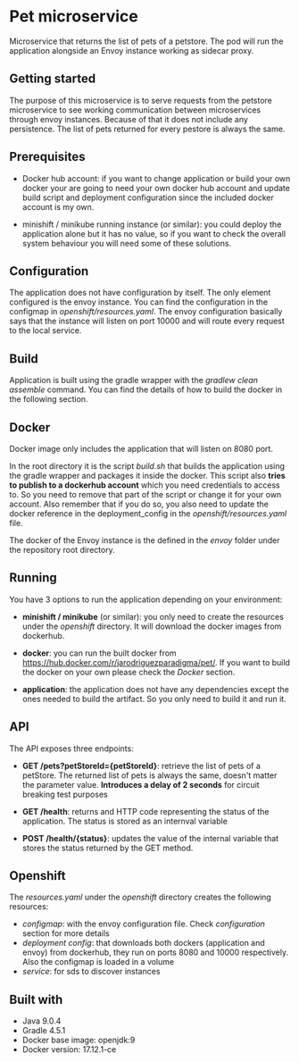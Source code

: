 # Pet microservice

Microservice that returns the list of pets of a petstore. The pod will run the application alongside an Envoy instance working as sidecar proxy.

## Getting started

The purpose of this microservice is to serve requests from the petstore microservice to see working communication between microservices through envoy instances. Because of that it does not include any persistence. The list of pets returned for every pestore is always the same.

## Prerequisites

* Docker hub account: if you want to change application or build your own docker your are going to need your own docker hub account and update build script and deployment configuration since the included docker account is my own.

* minishift / minikube running instance (or similar): you could deploy the application alone but it has no value, so if you want to check the overall system behaviour you will need some of these solutions.

## Configuration

The application does not have configuration by itself. The only element configured is the envoy instance. You can find the configuration in the configmap in _openshift/resources.yaml_. The envoy configuration basically says that the instance will listen on port 10000 and will route every request to the local service.

## Build

Application is built using the gradle wrapper with the _gradlew clean assemble_ command.
You can find the details of how to build the docker in the following section.

## Docker

Docker image only includes the application that will listen on 8080 port.

In the root directory it is the script _build.sh_ that builds the application using the gradle wrapper and packages it inside the docker. This script also __tries to publish to a dockerhub account__ which you need credentials to access to. So you need to remove that part of the script or change it for your own account. Also remember that if you do so, you also need to update the docker reference in the deployment_config in the _openshift/resources.yaml_ file.

The docker of the Envoy instance is the defined in the _envoy_ folder under the repository root directory.

## Running

You have 3 options to run the application depending on your environment:

* __minishift / minikube__ (or similar): you only need to create the resources under the _openshift_ directory. It will download the docker images from dockerhub.

* __docker__: you can run the built docker from https://hub.docker.com/r/jarodriguezparadigma/pet/. If you want to build the docker on your own please check the _Docker_ section.

* __application__: the application does not have any dependencies except the ones needed to build the artifact. So you only need to build it and run it.

## API

The API exposes three endpoints:

* __GET /pets?petStoreId={petStoreId}__: retrieve the list of pets of a petStore. The returned list of pets is always the same, doesn't matter the parameter value. __Introduces a delay of 2 seconds__ for circuit breaking test purposes

* __GET /health__: returns and HTTP code representing the status of the application. The status is stored as an internval variable

* __POST /health/{status}__: updates the value of the internal variable that stores the status returned by the GET method.

## Openshift

The _resources.yaml_ under the _openshift_ directory creates the following resources:

* _configmap_: with the envoy configuration file. Check _configuration_ section for more details
* _deployment config_: that downloads both dockers (application and envoy) from dockerhub, they run on ports 8080 and 10000 respectively. Also the configmap is loaded in a volume
* _service_: for sds to discover instances

## Built with

* Java 9.0.4
* Gradle 4.5.1
* Docker base image: openjdk:9
* Docker version: 17.12.1-ce
